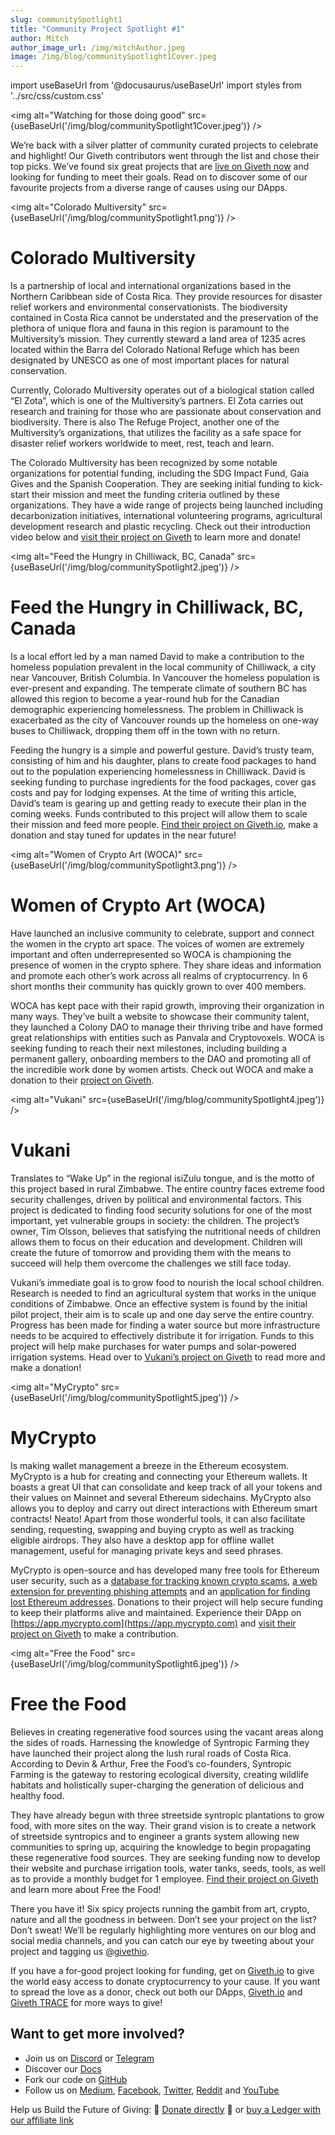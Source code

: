 ```yaml
---
slug: communitySpotlight1
title: "Community Project Spotlight #1"
author: Mitch
author_image_url: /img/mitchAuthor.jpeg
image: /img/blog/communitySpotlight1Cover.jpeg
---
```

import useBaseUrl from '@docusaurus/useBaseUrl'
import styles from '../src/css/custom.css'


<img alt="Watching for those doing good" src={useBaseUrl('/img/blog/communitySpotlight1Cover.jpeg')}  />

We’re back with a silver platter of community curated projects to celebrate and highlight! Our Giveth contributors went through the list and chose their top picks. We’ve found six great projects that are [live on Giveth now](https://giveth.io/projects) and looking for funding to meet their goals. Read on to discover some of our favourite projects from a diverse range of causes using our DApps.

<img alt="Colorado Multiversity" src={useBaseUrl('/img/blog/communitySpotlight1.png')}  />

Colorado Multiversity
=====================

Is a partnership of local and international organizations based in the Northern Caribbean side of Costa Rica. They provide resources for disaster relief workers and environmental conservationists. The biodiversity contained in Costa Rica cannot be understated and the preservation of the plethora of unique flora and fauna in this region is paramount to the Multiversity’s mission. They currently steward a land area of 1235 acres located within the Barra del Colorado National Refuge which has been designated by UNESCO as one of most important places for natural conservation.

Currently, Colorado Multiversity operates out of a biological station called “El Zota”, which is one of the Multiversity’s partners. El Zota carries out research and training for those who are passionate about conservation and biodiversity. There is also The Refuge Project, another one of the Multiversity’s organizations, that utilizes the facility as a safe space for disaster relief workers worldwide to meet, rest, teach and learn.

The Colorado Multiversity has been recognized by some notable organizations for potential funding, including the SDG Impact Fund, Gaia Gives and the Spanish Cooperation. They are seeking initial funding to kick-start their mission and meet the funding criteria outlined by these organizations. They have a wide range of projects being launched including decarbonization initiatives, international volunteering programs, agricultural development research and plastic recycling. Check out their introduction video below and [visit their project on Giveth](https://giveth.io/project/colorado-multiversity) to learn more and donate!

<img alt="Feed the Hungry in Chilliwack, BC, Canada" src={useBaseUrl('/img/blog/communitySpotlight2.jpeg')}  />

Feed the Hungry in Chilliwack, BC, Canada
=========================================

Is a local effort led by a man named David to make a contribution to the homeless population prevalent in the local community of Chilliwack, a city near Vancouver, British Columbia. In Vancouver the homeless population is ever-present and expanding. The temperate climate of southern BC has allowed this region to become a year-round hub for the Canadian demographic experiencing homelessness. The problem in Chilliwack is exacerbated as the city of Vancouver rounds up the homeless on one-way buses to Chilliwack, dropping them off in the town with no return.

Feeding the hungry is a simple and powerful gesture. David’s trusty team, consisting of him and his daughter, plans to create food packages to hand out to the population experiencing homelessness in Chilliwack. David is seeking funding to purchase ingredients for the food packages, cover gas costs and pay for lodging expenses. At the time of writing this article, David’s team is gearing up and getting ready to execute their plan in the coming weeks. Funds contributed to this project will allow them to scale their mission and feed more people. [Find their project on Giveth.io](https://giveth.io/project/Feed-the-Hungry-in-Chilliwack-BC-Canada), make a donation and stay tuned for updates in the near future!

<img alt="Women of Crypto Art (WOCA)" src={useBaseUrl('/img/blog/communitySpotlight3.png')}  />

Women of Crypto Art (WOCA)
==============================

Have launched an inclusive community to celebrate, support and connect the women in the crypto art space. The voices of women are extremely important and often underrepresented so WOCA is championing the presence of women in the crypto sphere. They share ideas and information and promote each other’s work across all realms of cryptocurrency. In 6 short months their community has quickly grown to over 400 members.

WOCA has kept pace with their rapid growth, improving their organization in many ways. They’ve built a website to showcase their community talent, they launched a Colony DAO to manage their thriving tribe and have formed great relationships with entities such as Panvala and Cryptovoxels. WOCA is seeking funding to reach their next milestones, including building a permanent gallery, onboarding members to the DAO and promoting all of the incredible work done by women artists. Check out WOCA and make a donation to their [project on Giveth](https://giveth.io/project/women-of-crypto-art-(woca)).

<img alt="Vukani" src={useBaseUrl('/img/blog/communitySpotlight4.jpeg')}  />

Vukani
==========

Translates to “Wake Up” in the regional isiZulu tongue, and is the motto of this project based in rural Zimbabwe. The entire country faces extreme food security challenges, driven by political and environmental factors. This project is dedicated to finding food security solutions for one of the most important, yet vulnerable groups in society: the children. The project’s owner, Tim Olsson, believes that satisfying the nutritional needs of children allows them to focus on their education and development. Children will create the future of tomorrow and providing them with the means to succeed will help them overcome the challenges we still face today.

Vukani’s immediate goal is to grow food to nourish the local school children. Research is needed to find an agricultural system that works in the unique conditions of Zimbabwe. Once an effective system is found by the initial pilot project, their aim is to scale up and one day serve the entire country. Progress has been made for finding a water source but more infrastructure needs to be acquired to effectively distribute it for irrigation. Funds to this project will help make purchases for water pumps and solar-powered irrigation systems. Head over to [Vukani’s project on Giveth](https://giveth.io/project/vukani) to read more and make a donation!

<img alt="MyCrypto" src={useBaseUrl('/img/blog/communitySpotlight5.jpeg')}  />

MyCrypto
============

Is making wallet management a breeze in the Ethereum ecosystem. MyCrypto is a hub for creating and connecting your Ethereum wallets. It boasts a great UI that can consolidate and keep track of all your tokens and their values on Mainnet and several Ethereum sidechains. MyCrypto also allows you to deploy and carry out direct interactions with Ethereum smart contracts! Neato! Apart from those wonderful tools, it can also facilitate sending, requesting, swapping and buying crypto as well as tracking eligible airdrops. They also have a desktop app for offline wallet management, useful for managing private keys and seed phrases.

MyCrypto is open-source and has developed many free tools for Ethereum user security, such as a [database for tracking known crypto scams](https://cryptoscamdb.org/), [a web extension for preventing phishing attempts](https://chrome.google.com/webstore/detail/etheraddresslookup/pdknmigbbbhmllnmgdfalmedcmcefdfn) and an [application for finding lost Ethereum addresses](https://findeth.io/). Donations to their project will help secure funding to keep their platforms alive and maintained. Experience their DApp on [https://app.mycrypto.com](https://app.mycrypto.com) and [visit their project on Giveth](https://giveth.io/project/mycrypto) to make a contribution.

<img alt="Free the Food" src={useBaseUrl('/img/blog/communitySpotlight6.jpeg')}  />

Free the Food
=================

Believes in creating regenerative food sources using the vacant areas along the sides of roads. Harnessing the knowledge of Syntropic Farming they have launched their project along the lush rural roads of Costa Rica. According to Devin & Arthur, Free the Food’s co-founders, Syntropic Farming is the gateway to restoring ecological diversity, creating wildlife habitats and holistically super-charging the generation of delicious and healthy food.

They have already begun with three streetside syntropic plantations to grow food, with more sites on the way. Their grand vision is to create a network of streetside syntropics and to engineer a grants system allowing new communities to spring up, acquiring the knowledge to begin propagating these regenerative food sources. They are seeking funding now to develop their website and purchase irrigation tools, water tanks, seeds, tools, as well as to provide a monthly budget for 1 employee. [Find their project on Giveth](https://giveth.io/project/free-the-food) and learn more about Free the Food!

There you have it! Six spicy projects running the gambit from art, crypto, nature and all the goodness in between. Don’t see your project on the list? Don’t sweat! We’ll be regularly highlighting more ventures on our blog and social media channels, and you can catch our eye by tweeting about your project and tagging us [@givethio](https://twitter.com/Givethio).

If you have a for-good project looking for funding, get on [Giveth.io](https://giveth.io/) to give the world easy access to donate cryptocurrency to your cause. If you want to spread the love as a donor, check out both our DApps, [Giveth.io](https://giveth.io/) and [Giveth TRACE](https://trace.giveth.io/) for more ways to give!

**Want to get more involved?**
------------------------------

*   Join us on [Discord](https://discord.gg/JftjK8Un3z) or [Telegram](http://t.me/givethio)
*   Discover our [Docs](https://docs.giveth.io/)
*   Fork our code on [GitHub](https://github.com/Giveth/)
*   Follow us on [Medium](http://medium.com/giveth/), [Facebook](https://www.facebook.com/givethio), [Twitter](http://twitter.com/givethio), [Reddit](https://www.reddit.com/r/giveth/) and [YouTube](https://www.youtube.com/channel/UClfutpRoY0WTVnq0oB0E0wQ)

Help us Build the Future of Giving: 🦄 [Donate directly](http://donate.giveth.io/) 🦄 or [buy a Ledger with our affiliate link](https://www.ledgerwallet.com/products/ledger-nano-s?utm_source=&utm_medium=affiliate&utm_campaign=d663)
